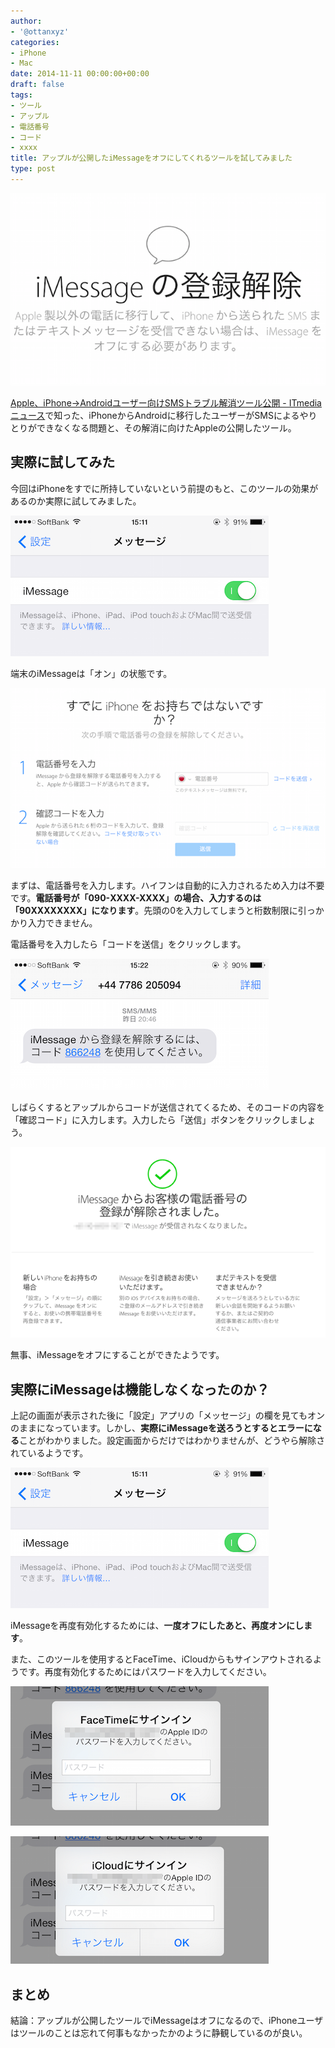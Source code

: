 ```yaml
---
author:
- '@ottanxyz'
categories:
- iPhone
- Mac
date: 2014-11-11 00:00:00+00:00
draft: false
tags:
- ツール
- アップル
- 電話番号
- コード
- xxxx
title: アップルが公開したiMessageをオフにしてくれるツールを試してみました
type: post
---
```


![](141111-5461adf6c32f7.png)






[Apple、iPhone→Androidユーザー向けSMSトラブル解消ツール公開 - ITmedia ニュース](http://www.itmedia.co.jp/news/articles/1411/10/news060.html)で知った、iPhoneからAndroidに移行したユーザーがSMSによるやりとりができなくなる問題と、その解消に向けたAppleの公開したツール。





## 実際に試してみた





今回はiPhoneをすでに所持していないという前提のもと、このツールの効果があるのか実際に試してみました。





![](141111-5461adfc63411.png)






端末のiMessageは「オン」の状態です。





![](141111-5461adf9be4fd.png)






まずは、電話番号を入力します。ハイフンは自動的に入力されるため入力は不要です。**電話番号が「090-XXXX-XXXX」の場合、入力するのは「90XXXXXXXX」になります**。先頭の0を入力してしまうと桁数制限に引っかかり入力できません。





電話番号を入力したら「コードを送信」をクリックします。





![](141111-5461adfe549c5.png)






しばらくするとアップルからコードが送信されてくるため、そのコードの内容を「確認コード」に入力します。入力したら「送信」ボタンをクリックしましょう。





![](141111-5461ae006a1a7.png)






無事、iMessageをオフにすることができたようです。





## 実際にiMessageは機能しなくなったのか？



上記の画面が表示された後に「設定」アプリの「メッセージ」の欄を見てもオンのままになっています。しかし、**実際にiMessageを送ろうとするとエラーになる**ことがわかりました。設定画面からだけではわかりませんが、どうやら解除されているようです。



![](141111-5461adfc63411.png)






iMessageを再度有効化するためには、**一度オフにしたあと、再度オンにします**。





また、このツールを使用するとFaceTime、iCloudからもサインアウトされるようです。再度有効化するためにはパスワードを入力してください。





![](141111-5461b976166cf.png)






![](141111-5461b9789b001.png)






## まとめ





結論：アップルが公開したツールでiMessageはオフになるので、iPhoneユーザはツールのことは忘れて何事もなかったかのように静観しているのが良い。